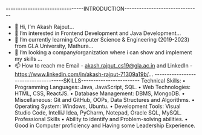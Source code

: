 --------------------------------INTRODUCTION-------------------------------
- 👋 Hi, I’m Akash Rajput...
- 👀 I’m interested in Frontend Development and Java Development...
- 🌱 I’m currently learning Computer Science & Engineering (2019-2023) from GLA University, Mathura...
- 💞️ I’m looking a company/organization where i can show and implement my skills ...
- 📫 How to reach me Email - akash.rajput_cs19@gla.ac.in and LinkedIn - https://www.linkedin.com/in/akash-rajput-71309a19b/...
-------------------------------------SKILLS------------------------
Technical Skills:
• Programming Languages: Java, JavaScript, SQL.
• Web Technologies: HTML, CSS, ReactJS.
• Database Management: DBMS, MongoDB.
• Miscellaneous: Git and GitHub, OOPs, Data Structures and Algorithms.
• Operating System: Windows, Ubuntu.
• Development Tools: Visual Studio Code, IntelliJ Idea, PyCharm, Notepad, Oracle SQL, MySQL.
Professional Skills
• Ability to identify and Problem-solving abilities.
• Good in Computer proficiency and Having some Leadership Experience.
<!---
akash02rajput88/akash02rajput88 is a ✨ special ✨ repository because its `README.md` (this file) appears on your GitHub profile.
You can click the Preview link to take a look at your changes.
--->
